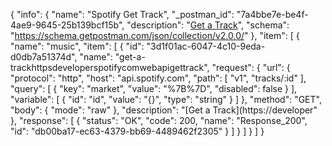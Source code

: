 {
  "info": {
    "name": "Spotify Get Track",
    "_postman_id": "7a4bbe7e-be4f-4ae9-9645-25b139bcf15b",
    "description": "[Get a Track](https://developer.spotify.com/web-api/get-track/)",
    "schema": "https://schema.getpostman.com/json/collection/v2.0.0/"
  },
  "item": [
    {
      "name": "music",
      "item": [
        {
          "id": "3d1f01ac-6047-4c10-9eda-d0db7a51374d",
          "name": "get-a-trackhttpsdeveloperspotifycomwebapigettrack",
          "request": {
            "url": {
              "protocol": "http",
              "host": "api.spotify.com",
              "path": [
                "v1",
                "tracks/:id"
              ],
              "query": [
                {
                  "key": "market",
                  "value": "%7B%7D",
                  "disabled": false
                }
              ],
              "variable": [
                {
                  "id": "id",
                  "value": "{}",
                  "type": "string"
                }
              ]
            },
            "method": "GET",
            "body": {
              "mode": "raw"
            },
            "description": "[Get a Track](https://developer"
          },
          "response": [
            {
              "status": "OK",
              "code": 200,
              "name": "Response_200",
              "id": "db00ba17-ec63-4379-bb69-4489462f2305"
            }
          ]
        }
      ]
    }
  ]
}